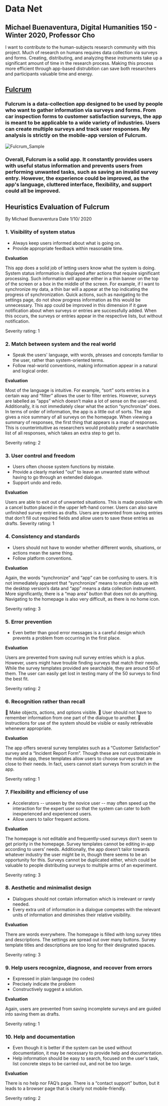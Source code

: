 # Data Net

## Michael Buenaventura, Digital Humanities 150 - Winter 2020, Professor Cho

I want to contribute to the human-subjects research community with this project. Much of research on humans requires data collection via surveys and forms. Creating, distributing, and analyzing these instruments take up a significant amount of time in the research process. Making this process more efficient through app-based distrubition can save both researchers and participants valuable time and energy.

## [Fulcrum](https://web.fulcrumapp.com/)
### Fulcrum is a data-collection app designed to be used by people who want to gather information via surveys and forms. From car inspection forms to customer satisfaction surveys, the app is meant to be applicable to a wide variety of industries. Users can create multiple surveys and track user responses. My analysis is strictly on the mobile-app version of Fulcrum.

![Fulcrum_Sample](FulcrumSample)

### Overall, Fulcrum is a solid app. It constantly provides users with useful status information and prevents users from performing unwanted tasks, such as saving an invalid survey entry. However, the experience could be improved, as the app's language, cluttered interface, flexibility, and support could all be improved.

## Heuristics Evaluation of Fulcrum

By  Michael Buenaventura	Date  1/10/ 2020

### 1. Visibility of system status 
*	Always keep users informed about what is going on.
*	Provide appropriate feedback within reasonable time. 

**Evaluation**

This app does a solid job of letting users know what the system is doing. System status information is displayed after actions that require significant processing. Such information will appear either in a thin banner on the top of the screen or a box in the middle of the screen. For example, if I want to synchronize my data, a thin bar will a appear at the top indicating the progress of synchronization. Quick actions, such as navigating to the settings page, do not show progress information as this would be unnecessary.
This app could be improved in this dimension if it gave notification about when surveys or entries are successfully added. When this occurs, the surveys or entries appear in the respective lists, but without notification. 

Severity rating: 1

### 2. Match between system and the real world 
*	Speak the users' language, with words, phrases and concepts familiar to the user, rather than system-oriented terms. 
*	Follow real-world conventions, making information appear in a natural and logical order. 

**Evaluation**

Most of the language is intuitive. For example, “sort” sorts entries in a certain way and “filter” allows the user to filter entries. However, surveys are labelled as “apps” which doesn’t make a lot of sense on the user-end. Additionally, it is not immediately clear what the action “synchronize” does.
In terms of order of information, the app is a little out of sorts. The app gives a nice summary of all surveys on the homepage. When viewing a summary of responses, the first thing that appears is a map of responses. This is counterintuitive as researchers would probably prefer a searchable list of all responses, which takes an extra step to get to.

Severity rating: 2

### 3. User control and freedom 
*	Users often choose system functions by mistake.
*	Provide a clearly marked "out" to leave an unwanted state without having to go through an extended dialogue. 
*	Support undo and redo. 

**Evaluation**

Users are able to exit out of unwanted situations. This is made possible with a cancel button placed in the upper left-hand corner. Users can also save unfinished survey entries as drafts. Users are prevented from saving entries that don’t fill out required fields and allow users to save these entries as drafts.
Severity rating: 1

### 4. Consistency and standards 
*	Users should not have to wonder whether different words, situations, or actions mean the same thing. 
*	Follow platform conventions. 

**Evaluation**

Again, the words “synchronize” and “app” can be confusing to users. It is not immediately apparent that “synchronize” means to match data up with the desktop version’s data and “app” means a data collection instrument. More significantly, there is a “map area” button that does not do anything. Navigating to the homepage is also very difficult, as there is no home icon. 

Severity rating: 3

### 5. Error prevention 
*	Even better than good error messages is a careful design which prevents a problem from occurring in the first place. 

**Evaluation**

Users are prevented from saving null survey entries which is a plus. However, users might have trouble finding surveys that match their needs. While the survey templates provided are searchable, they are around 50 of them. The user can easily get lost in testing many of the 50 surveys to find the best fit.

Severity rating: 2

### 6. Recognition rather than recall 
	Make objects, actions, and options visible. 
	User should not have to remember information from one part of the dialogue to another. 
	Instructions for use of the system should be visible or easily retrievable whenever appropriate. 

**Evaluation**

The app offers several survey templates such as a “Customer Satisfaction” survey and a “Incident Report Form”. Though these are not customizable in the mobile app, these templates allow users to choose surveys that are close to their needs. In fact, users cannot start surveys from scratch in the app.

Severity rating: 1

### 7. Flexibility and efficiency of use 
*	Accelerators -- unseen by the novice user -- may often speed up the interaction for the expert user so that the system can cater to both inexperienced and experienced users. 
*	Allow users to tailor frequent actions. 

**Evaluation**

The homepage is not editable and frequently-used surveys don’t seem to get priority in the homepage. Survey templates cannot be editing in-app according to users’ needs. Additionally, the app doesn’t tailor towards whatever industry the user might be in, though there seems to be an opportunity for this. Surveys cannot be duplicated either, which could be valuable to people distributing surveys to multiple arms of an experiment.

Severity rating: 3


### 8. Aesthetic and minimalist design 
*	Dialogues should not contain information which is irrelevant or rarely needed. 
*	Every extra unit of information in a dialogue competes with the relevant units of information and diminishes their relative visibility. 

**Evaluation**

There are words everywhere. The homepage is filled with long survey titles and descriptions. The settings are spread out over many buttons. Survey template titles and descriptions are too long for their designated spaces.

Severity rating: 3 

### 9. Help users recognize, diagnose, and recover from errors 
*	Expressed in plain language (no codes)
*	Precisely indicate the problem
*	Constructively suggest a solution. 

**Evaluation**

Again, users are prevented from saving incomplete surveys and are guided into saving them as drafts. 

Severity rating: 1

### 10. Help and documentation 

*	Even though it is better if the system can be used without documentation, it may be necessary to provide help and documentation. 
*	Help  information should be easy to search, focused on the user's task, list concrete steps to be carried out, and not be too large. 

**Evaluation**

There is no help nor FAQ’s page. There is a “contact support” button, but it leads to a browser page that is clearly not mobile-friendly.

Severity rating: 2
